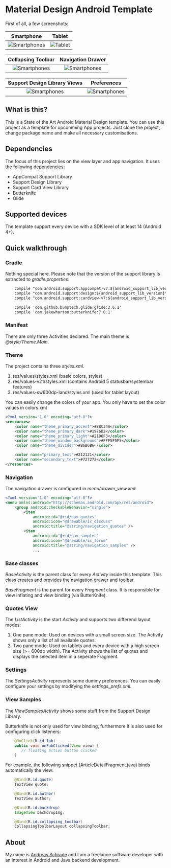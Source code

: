 # Material Design Android Template

First of all, a few screenshots:

Smartphone          |  Tablet
:-------------------------:|:-------------------------:
![Smartphones](http://www.andreas-schrade.de/assets/external/screen-nexus5.jpg)  |  ![Tablet](http://www.andreas-schrade.de/assets/external/screen-tablet.jpg)

Collapsing Toolbar          |  Navigation Drawer
:-------------------------:|:-------------------------: 
![Smartphones](http://www.andreas-schrade.de/assets/external/animation1.gif)  |  ![Smartphones](http://www.andreas-schrade.de/assets/external/screen-nexus5-2.jpg) 

Support Design Library Views          |  Preferences
:-------------------------:|:-------------------------: 
![Smartphones](http://www.andreas-schrade.de/assets/external/animation2.gif)  |  ![Smartphones](http://www.andreas-schrade.de/assets/external/screen-nexus5-3.jpg) 


## What is this?

This is a State of the Art Android Material Design template. You can use this project as a template for upcomming App projects. Just clone the project, change package name and make all necessary customisations. 


## Dependencies

The focus of this project lies on the view layer and app navigation. It uses the following dependencies:

- AppCompat Support Library
- Support Design Library
- Support Card View Library
- Butterknife
- Glide 

## Supported devices

The template support every device with a SDK level of at least 14 (Android 4+).


## Quick walkthrough

### Gradle

Nothing special here. Please note that the version of the support library is extracted to *gradle.properties*:

```xml
    compile "com.android.support:appcompat-v7:${android_support_lib_version}"
    compile "com.android.support:design:${android_support_lib_version}"
    compile "com.android.support:cardview-v7:${android_support_lib_version}"

    compile 'com.github.bumptech.glide:glide:3.6.1'
    compile 'com.jakewharton:butterknife:7.0.1'
```

### Manifest

There are only three Activities declared. The main theme is *@style/Theme.Main*.

### Theme

The project contains three *styles.xml*.

1. res/values/styles.xml  (basic colors, styles)
2. res/values-v21/styles.xml  (contains Android 5 statusbar/systembar features)
3. res/values-sw600dp-land/styles.xml (used for tablet layout)

You can easily change the colors of your app. You only have to set the color values in colors.xml

```xml
<?xml version="1.0" encoding="utf-8"?>
<resources>
    <color name="theme_primary_accent">#8BC34A</color>
    <color name="theme_primary_dark">#1976D2</color>
    <color name="theme_primary_light">#2196F3</color>
    <color name="theme_window_background">#FFF5F5F5</color>
    <color name="theme_divider">#B6B6B6</color>

    <color name="primary_text">#212121</color>
    <color name="secondary_text">#727272</color>
</resources>
```

### Navigation

The navigation drawer is configured in *menu/drawer_view.xml*:

```xml
<?xml version="1.0" encoding="utf-8"?>
<menu xmlns:android="http://schemas.android.com/apk/res/android">
    <group android:checkableBehavior="single">
        <item
            android:id="@+id/nav_quotes"
            android:icon="@drawable/ic_discuss"
            android:title="@string/navigation_quotes" />
        <item
            android:id="@+id/nav_samples"
            android:icon="@drawable/ic_forum"
            android:title="@string/navigation_samples" />
            ... 
```



### Base classes

*BaseActivity* is the parent class for every *Activity* inside this template. This class creates and provides the navigation drawer and toolbar.

*BaseFragment* is the parent for every *Fragment* class. It is responsible for view inflating and view binding (via ButterKnife).

### Quotes View

The *ListActivity* is the start *Activity* and supports two differend layout modes:

1. One pane mode: Used on devices with a small screen size. The Activity shows only a list of all available quotes.
2. Two pane mode: Used on tablets and every device with a high screen size (>= 600dp width). The Activity shows the list of quotes and displays the selected item in a seperate Fragment.

### Settings

The *SettingsActivity* represents some dummy preferences. You can easily configure your settings by modifying the *settings_prefs.xml*.

### View Samples

The *ViewSamplesActivity* shows some stuff from the Support Design Library.

Butterknife is not only used for view binding, furthermore it is also used for configuring click listeners:

```java
    @OnClick(R.id.fab)
    public void onFabClicked(View view) {
       // floating action button clicked
    }
```

For example, the following snippet (ArticleDetailFragment.java) binds automatically the view:
```java
    @Bind(R.id.quote)
    TextView quote;

    @Bind(R.id.author)
    TextView author;

    @Bind(R.id.backdrop)
    ImageView backdropImg;

    @Bind(R.id.collapsing_toolbar)
    CollapsingToolbarLayout collapsingToolbar;
```

## About
My name is <a href="http://http://www.andreas-schrade.de/">Andreas Schrade</a> and I am a freelance software developer with an interest in Android and Java backend development.







 

